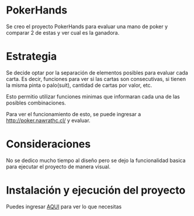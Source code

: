 # PokerHands
Se creo el proyecto PokerHands para evaluar una mano de poker y comparar 2 de estas y ver cual es la ganadora.

# Estrategia
Se decide optar por la separación de elementos posibles para evaluar cada carta. Es decir, funciones para ver si las cartas son consecutivas, si tienen la misma pinta o palo(suit), cantidad de cartas por valor, etc.

Esto permitio utilizar funciones minimas que informaran cada una de las posibles combinaciones.

Para ver el funcionamiento de esto, se puede ingresar a http://poker.nawrathc.cl/ y evaluar.

# Consideraciones
No se dedico mucho tiempo al diseño pero se dejo la funcionalidad basica para ejecutar el proyecto de manera visual.

# Instalación y ejecución del proyecto
Puedes ingresar [AQUI](docs/README.md) para ver lo que necesitas